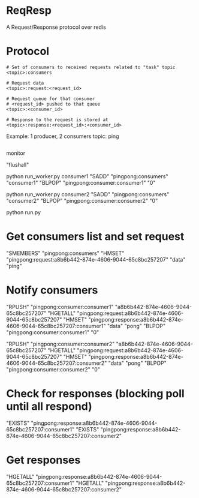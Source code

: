 ReqResp
=======
A Request/Response protocol over redis

Protocol
========
```
# Set of consumers to received requests related to "task" topic
<topic>:consumers

# Request data
<topic>:request:<request_id>

# Request queue for that consumer
# <request_id> pushed to that queue
<topic>:<consumer_id>

# Response to the request is stored at
<topic>:response:<request_id>:<consumer_id>
```

Example:
1 producer, 2 consumers
topic: ping
```

```
monitor

"flushall"

python run_worker.py consumer1
"SADD" "pingpong:consumers" "consumer1"
"BLPOP" "pingpong:consumer:consumer1" "0"

python run_worker.py consumer2
"SADD" "pingpong:consumers" "consumer2"
"BLPOP" "pingpong:consumer:consumer2" "0"

python run.py
# Get consumers list and set request
"SMEMBERS" "pingpong:consumers"
"HMSET" "pingpong:request:a8b6b442-874e-4606-9044-65c8bc257207" "data" "ping"

# Notify consumers
"RPUSH" "pingpong:consumer:consumer1" "a8b6b442-874e-4606-9044-65c8bc257207"
"HGETALL" "pingpong:request:a8b6b442-874e-4606-9044-65c8bc257207"
"HMSET" "pingpong:response:a8b6b442-874e-4606-9044-65c8bc257207:consumer1" "data" "pong"
"BLPOP" "pingpong:consumer:consumer1" "0"

"RPUSH" "pingpong:consumer:consumer2" "a8b6b442-874e-4606-9044-65c8bc257207"
"HGETALL" "pingpong:request:a8b6b442-874e-4606-9044-65c8bc257207"
"HMSET" "pingpong:response:a8b6b442-874e-4606-9044-65c8bc257207:consumer2" "data" "pong"
"BLPOP" "pingpong:consumer:consumer2" "0"

# Check for responses (blocking poll until all respond)
"EXISTS" "pingpong:response:a8b6b442-874e-4606-9044-65c8bc257207:consumer1"
"EXISTS" "pingpong:response:a8b6b442-874e-4606-9044-65c8bc257207:consumer2"

# Get responses
"HGETALL" "pingpong:response:a8b6b442-874e-4606-9044-65c8bc257207:consumer1"
"HGETALL" "pingpong:response:a8b6b442-874e-4606-9044-65c8bc257207:consumer2"
```
